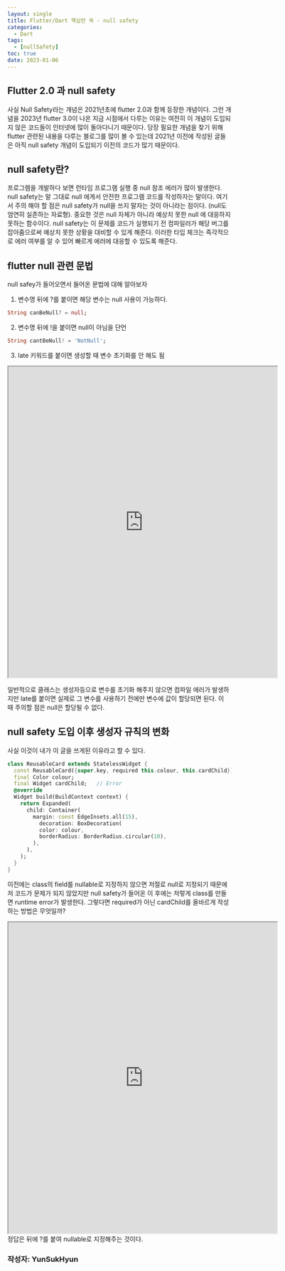```yaml
---
layout: single
title: Flutter/Dart 핵심만 쏙 - null safety
categories:
  - Dart
tags:
  - [nullSafety]
toc: true
date: 2023-01-06
---
```


## Flutter 2.0 과 null safety
사실 Null Safety라는 개념은 2021년초에 flutter 2.0과 함께 등장한 개념이다. 그런 개념을 2023년 flutter 3.0이 나온 지금
시점에서 다루는 이유는 여전히 이 개념이 도입되지 않은 코드들이 인터넷에 많이 돌아다니기 때문이다. 
당장 필요한 개념을 찾기 위해 flutter 관련된 내용을 다루는 블로그를 많이 볼 수 있는데 2021년 이전에 작성된 
글들은 아직 null safety 개념이 도입되기 이전의 코드가 많기 때문이다. 


## null safety란?

프로그램을 개발하다 보면 런타임 프로그램 실행 중 null 참조 에러가 많이 발생한다.   null safety는 말 그대로 null 에게서 안전한 프로그램 코드를 작성하자는 말이다. 여기서 주의 해야 할 점은 null safety가 null을 쓰지 말자는 것이 아니라는 점이다.  (null도 엄연히 실존하는 자료형).  중요한 것은 null 자체가 아니라 예상치 못한 null 에 대응하지 못하는 함수이다. null safety는 이 문제를 코드가 실행되기 전 컴파일러가 해당 버그를 잡아줌으로써 예상치 못한 상황을 대비할 수 있게 해준다. 이러한 타입 체크는 즉각적으로 에러 여부를 알 수 있어 빠르게 에러에 대응할 수 있도록 해준다. 

## flutter null 관련 문법
null safey가 들어오면서 들어온 문법에 대해 알아보자
1. 변수명 뒤에 ?를 붙이면 해당 변수는 null 사용이 가능하다. 
```dart
String canBeNull? = null; 
```
2. 변수명 뒤에 !을 붙이면 null이 아님을 단언
```dart
String cantBeNull! = 'NotNull';
```
3. late 키워드를 붙이면 생성할 때 변수 초기화를 안 해도 됨
<iframe src="https://dartpad.dev/embed-dart.html?id=07998808a07eda8fec2269710036cf7f" style="width:120%; height:700px"></iframe>

일반적으로 클래스는 생성자등으로 변수를 초기화 해주지 않으면 컴파일 에러가 발생하지만 late를 붙이면 
실제로 그 변수를 사용하기 전에만 변수에 값이 할당되면 된다. 이 때 주의할 점은 null은 할당될 수 없다. 

## null safety 도입 이후 생성자 규칙의 변화
사실 이것이 내가 이 글을 쓰게된 이유라고 할 수 있다.
```dart
class ReusableCard extends StatelessWidget {  
  const ReusableCard({super.key, required this.colour, this.cardChild});  
  final Color colour;  
  final Widget cardChild;  	// Error
  @override  
  Widget build(BuildContext context) {  
    return Expanded(  
      child: Container(  
        margin: const EdgeInsets.all(15),  
		  decoration: BoxDecoration(  
          color: colour,  
		  borderRadius: BorderRadius.circular(10),  
	    ),  
	  ),  
    );  
  }  
}
```

이전에는 class의 field를 nullable로 지정하지 않으면 저절로 null로 지정되기 때문에 저 코드가 문제가 되지 않았지만
null safety가 들어온 이 후에는 저렇게 class를 만들면 runtime error가 발생한다. 그렇다면 required가 아닌 cardChild를
올바르게 작성하는 방법은 무엇일까? 
<iframe src="https://dartpad.dev/embed-flutter.html?id=1877218c2445601140aea794390a632b" style="width:120%; height:700px"></iframe>
정답은 뒤에 ?를 붙여 nullable로 지정해주는 것이다. 

### 작성자: YunSukHyun
